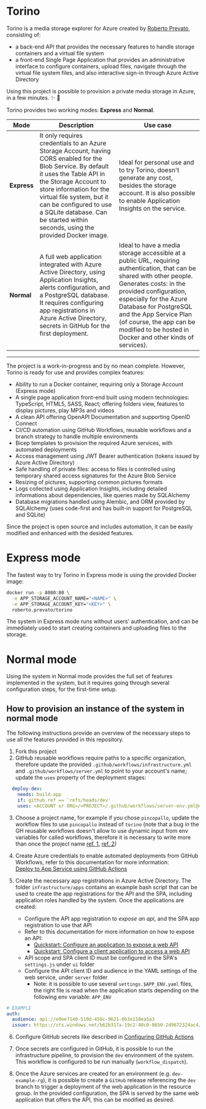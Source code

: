 # Torino
Torino is a media storage explorer for Azure created by [Roberto Prevato](https://github.com/RobertoPrevato),
consisting of:

* a back-end API that provides the necessary features to
  handle storage containers and a virtual file system
* a front-end Single Page Application that provides
  an administrative interface to configure containers, upload files,
  navigate through the virtual file system files, and also
  interactive sign-in through Azure Active Directory

Using this project is possible to provision a private media storage in Azure,
in a few minutes. :sparkles: :cake:

Torino provides two working modes: **Express** and **Normal**.

| Mode        | Description                                                                                                                                                                                                                                                                                                                      | Use case                                                                                                                                                                                                                                                                                                                                     |
| ----------- | -------------------------------------------------------------------------------------------------------------------------------------------------------------------------------------------------------------------------------------------------------------------------------------------------------------------------------- | -------------------------------------------------------------------------------------------------------------------------------------------------------------------------------------------------------------------------------------------------------------------------------------------------------------------------------------------- |
| **Express** | It only requires credentials to an Azure Storage Account, having CORS enabled for the Blob Service. By default it uses the Table API in the Storage Account to store information for the virtual file system, but it can be configured to use a SQLite database. Can be started within seconds, using the provided Docker image. | Ideal for personal use and to try Torino, doesn't generate any cost, besides the storage account. It is also possible to enable Application Insights on the service.                                                                                                                                                                         |
| **Normal**  | A full web application integrated with Azure Active Directory, using Application Insights, alerts configuration, and a PostgreSQL database. It requires configuring app registrations in Azure Active Directory, secrets in GitHub for the first deployment.                                                                     | Ideal to have a media storage accessible at a public URL, requiring authentication, that can be shared with other people. Generates costs: in the provided configuration, especially for the Azure Database for PostgreSQL and the App Service Plan (of course, the app can be modified to be hosted in Docker and other kinds of services). |

---

The project is a work-in-progress and by no mean complete. However, Torino is
ready for use and provides complex features:

* Ability to run a Docker container, requiring only a Storage Account (Express
  mode)
* A single page application front-end built using modern technologies:
  TypeScript, HTML5, SASS, React; offering folders view, features to
  display pictures, play MP3s and videos
* A clean API offering OpenAPI Documentation and supporting OpenID Connect
* CI/CD automation using GitHub Workflows, reusable workflows and a branch
  strategy to handle multiple environments
* Bicep templates to provision the required Azure services, with automated
  deployments
* Access management using JWT Bearer authentication (tokens issued by Azure
  Active Directory)
* Safe handling of private files: access to files is controlled using temporary
  shared access signatures for the Azure Blob Service
* Resizing of pictures, supporting common pictures formats
* Logs collected using Application Insights, including detailed informations
  about dependencies, like queries made by SQLAlchemy
* Database migrations handled using Alembic, and ORM provided by SQLAlchemy
  (uses code-first and has built-in support for PostgreSQL and SQLite)

Since the project is open source and includes automation, it can be easily
modified and enhanced with the desided features.

# Express mode

The fastest way to try Torino in Express mode is using the provided Docker
image:

```bash
docker run -p 8080:80 \
  -e APP_STORAGE_ACCOUNT_NAME="<NAME>" \
  -e APP_STORAGE_ACCOUNT_KEY="<KEY>" \
  roberto.prevato/torino
```

The system in Express mode runs without users' authentication, and can be
immediately used to start creating containers and uploading files to the
storage.

# Normal mode

Using the system in Normal mode provides the full set of features implemented
in the system, but it requires going through several configuration steps, for
the first-time setup.

## How to provision an instance of the system in normal mode

The following instructions provide an overview of the necessary steps to use
all the features provided in this repository.

1. Fork this project
2. GitHub reusable workflows require paths to a specific organization,
   therefore update the provided `.github/workflows/infrastructure.yml` and
   `.github/workflows/server.yml` to point to your account's name; update the
   `uses` property of the deployment stages:

```yaml
  deploy-dev:
    needs: build-app
    if: github.ref == 'refs/heads/dev'
    uses: <ACCOUNT or ORG>/<PROJECT>/.github/workflows/server-env.yml@dev
```

3. Choose a project name, for example if you chose `pincopallo`, update the
   workflow files to use `pincopallo` instead of `torino` (note that a bug in
   the GH reusable workflows doesn't allow to use dynamic input from env
   variables for called workflows, therefore it is necessary to write more than
   once the project name [ref.
   1](https://github.community/t/reusable-workflow-env-context-not-available-in-jobs-job-id-with/206111),
   [ref. 2](https://github.com/actions/runner/issues/480))

4. Create Azure credentials to enable automated deployments from GitHub
   Workflows, refer to this documentation for more information: <br>
   [Deploy to App Service using GitHub
   Actions](https://docs.microsoft.com/en-us/azure/app-service/deploy-github-actions?tabs=applevel#generate-deployment-credentials)

5. Create the necessary app registrations in Azure Active Directory. The folder
   `infrastructure/apps` contains an example bash script that can be used to
   create the app registrations for the API and the SPA, including application
   roles handled by the system. Once the applications are created:
   + Configure the API app registration to _expose an api_, and the SPA app
     registration to use that API
   + Refer to this documentation for more information on how to expose an API:
     + [Quickstart: Configure an application to expose a web
       API](https://docs.microsoft.com/en-us/azure/active-directory/develop/quickstart-configure-app-expose-web-apis)
     + [Quickstart: Configure a client application to access a web
       API](https://docs.microsoft.com/en-us/azure/active-directory/develop/quickstart-configure-app-access-web-apis)
   + API scope and SPA client ID must be configured in the SPA's `settings.js` under `ui` folder
   + Configure the API client ID and audience in the YAML settings of the
     web service, under `server` folder
     + Note: it is possible to use several `settings.$APP_ENV.yaml` files, the
       right file is read when the application starts depending on the
       following env variable: `APP_ENV`

```yaml
# EXAMPLE
auth:
  audience: api://e9ee7140-519d-458c-9621-0b3e110ea5a3
  issuer: https://sts.windows.net/b62b317a-19c2-40c0-8650-2d9672324ac4/
```

6. Configure GitHub secrets like described in [Configuring GitHub Actions](./docs/configuring-github-actions.md)

7. Once secrets are configured in GitHub, it is possible to run the
   infrastructure pipeline, to provision the `dev` environment of the system.
   This workflow is configured to be run manually (`workflow_dispatch`).

8. Once the Azure services are created for an environment (e.g. `dev-example-rg`),
   it is possible to create a `GitHub` release referencing the `dev` branch to
   trigger a deployment of the web application in the resource group.
   In the provided configuration, the SPA is served by the same web application
   that offers the API, this can be modified as desired.
